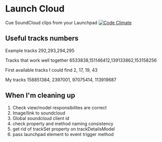 Launch Cloud
========

Cue SoundCloud clips from your Launchpad
[![Code Climate](https://codeclimate.com/github/SimonHFrost/launch_cloud/badges/gpa.svg)](https://codeclimate.com/github/SimonHFrost/launch_cloud)


Useful tracks numbers
--------

Example tracks
292,293,294,295

Tracks that work well together
6533838,151146412,139133862,153158256

First available tracks I could find
2, 17, 19, 43

My tracks
158851384, 2397001, 97075414, 113919687

When I'm cleaning up
--------
1. Check view/model responsibilites are correct
2. Image/link to soundcloud
3. Global soundcloud client id
5. check property and method naming consistency
6. get rid of trackSet property on trackDetailsModel
7. pass launchpad element to event trigger method
